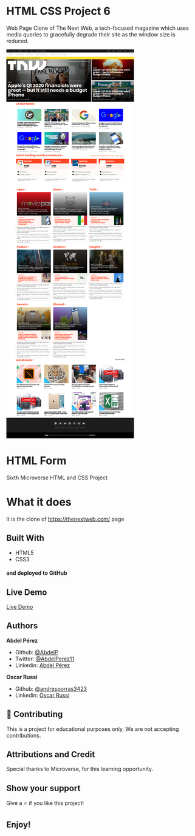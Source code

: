 # HTML CSS Project 6

Web Page Clone of The Next Web, a tech-focused magazine which uses media queries to gracefully degrade their site as the window size is reduced.

![screenshot](screenshot.png)

# HTML Form

Sixth Microverse HTML and CSS Project

# What it does

It is the clone of https://thenextweb.com/ page

## Built With

- HTML5
- CSS3

#### and deployed to GitHub

## Live Demo

[Live Demo](https://rawcdn.githack.com/abdelp/building-with-responsive-design/1ba672c1aee6abdc605365b6c6c42ab18c77eca8/index.html)

## Authors

**Abdel Pérez**
- Github: [@AbdelP](https://github.com/abdelp/)
- Twitter: [@AbdelPerez11](https://twitter.com/abdelperez11)
- Linkedin: [Abdel Pérez](https://www.linkedin.com/in/abdel-p%C3%A9rez-t%C3%A9llez-72b2aa153/)

**Oscar Russi**
- Github: [@andresporras3423](https://github.com/andresporras3423/)
- Linkedin: [Oscar Russi](https://www.linkedin.com/in/oscar-andr%C3%A9s-russi-porras-053236167/)

## 🤝 Contributing

This is a project for educational purposes only. We are not accepting contributions.

## Attributions and Credit

Special thanks to Microverse, for this learning opportunity. 

## Show your support

Give a ⭐️ if you like this project!

## Enjoy!
